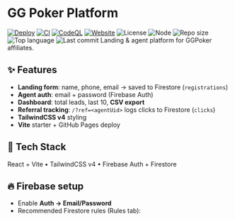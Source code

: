 ﻿# GG Poker Platform

[![Deploy](https://github.com/zivhashcina/ggpoker-platform/actions/workflows/deploy.yml/badge.svg)](https://github.com/zivhashcina/ggpoker-platform/actions/workflows/deploy.yml) [![CI](https://github.com/zivhashcina/ggpoker-platform/actions/workflows/ci.yml/badge.svg)](https://github.com/zivhashcina/ggpoker-platform/actions/workflows/ci.yml) [![CodeQL](https://github.com/zivhashcina/ggpoker-platform/actions/workflows/codeql.yml/badge.svg)](https://github.com/zivhashcina/ggpoker-platform/actions/workflows/codeql.yml) [![Website](https://img.shields.io/website?url=https%3A%2F%2Fzivhashcina.github.io%2Fggpoker-platform%2F)](https://zivhashcina.github.io/ggpoker-platform/) ![License](https://img.shields.io/github/license/zivhashcina/ggpoker-platform) ![Node](https://img.shields.io/badge/node-20.x-339933?logo=node.js&logoColor=white) ![Repo size](https://img.shields.io/github/repo-size/zivhashcina/ggpoker-platform) ![Top language](https://img.shields.io/github/languages/top/zivhashcina/ggpoker-platform) ![Last commit](https://img.shields.io/github/last-commit/zivhashcina/ggpoker-platform)
Landing & agent platform for GGPoker affiliates.

## ✨ Features
- **Landing form**: name, phone, email → saved to Firestore (`registrations`)
- **Agent auth**: email + password (Firebase Auth)
- **Dashboard**: total leads, last 10, **CSV export**
- **Referral tracking**: `/?ref=<agentUid>` logs clicks to Firestore (`clicks`)
- **TailwindCSS v4** styling
- **Vite** starter + GitHub Pages deploy

## 🧱 Tech Stack
React + Vite • TailwindCSS v4 • Firebase Auth + Firestore

## 🔥 Firebase setup
- Enable **Auth → Email/Password**
- Recommended Firestore rules (Rules tab):


